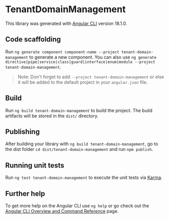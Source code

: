 # TenantDomainManagement

This library was generated with [Angular CLI](https://github.com/angular/angular-cli) version 18.1.0.

## Code scaffolding

Run `ng generate component component-name --project tenant-domain-management` to generate a new component. You can also use `ng generate directive|pipe|service|class|guard|interface|enum|module --project tenant-domain-management`.
> Note: Don't forget to add `--project tenant-domain-management` or else it will be added to the default project in your `angular.json` file. 

## Build

Run `ng build tenant-domain-management` to build the project. The build artifacts will be stored in the `dist/` directory.

## Publishing

After building your library with `ng build tenant-domain-management`, go to the dist folder `cd dist/tenant-domain-management` and run `npm publish`.

## Running unit tests

Run `ng test tenant-domain-management` to execute the unit tests via [Karma](https://karma-runner.github.io).

## Further help

To get more help on the Angular CLI use `ng help` or go check out the [Angular CLI Overview and Command Reference](https://angular.dev/tools/cli) page.

